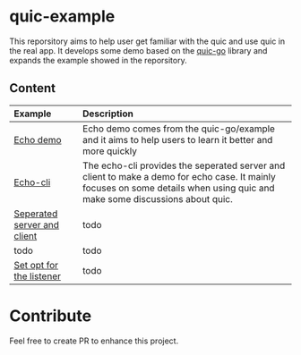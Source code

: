 # quic-example
This reporsitory aims to help user get familiar with the quic and use quic in the real app. It develops some demo based on the 
[quic-go](https://github.com/lucas-clemente/quic-go) library and expands the example showed in the reporsitory.

## Content
|Example|Description|
|:--|:--|
|[Echo demo](./exmaples/1.echo/README.md)|Echo demo comes from the quic-go/example and it aims to help users to learn it better and more quickly|
|[Echo-cli](./exmaples/2.echo-cli/README.md)|The echo-cli provides the seperated server and client to make a demo for echo case. It mainly focuses on some details when using quic and make some discussions about quic.|
|[Seperated server and client](./exmaples/3.server-and-client/README.md)|todo|
|todo|todo|
|[Set opt for the listener](./exmaples/5.setopt-on-listener/README.md)|todo|

# Contribute
Feel free to create PR to enhance this project.
